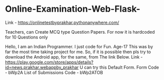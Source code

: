 # Online-Examination-Web-Flask-
Link - https://onlinetestbyprakhar.pythonanywhere.com/

Teachers, can Create MCQ type Question Papers.
For now it is hardcoded for 10 Questions only

Hello, I am an Indian Programmer. I just code for Fun. Age-17
This was by far the most time taking project for me.
So, if it is possible then pls try to download the Android app, for the same, from The link Below.
Link - https://play.google.com/store/apps/details?id=news.prakhar.webappby_prakhar
U can try this Default Form.
Form Code - bWp2A
List of Submissions Code - bWp2ATOB
